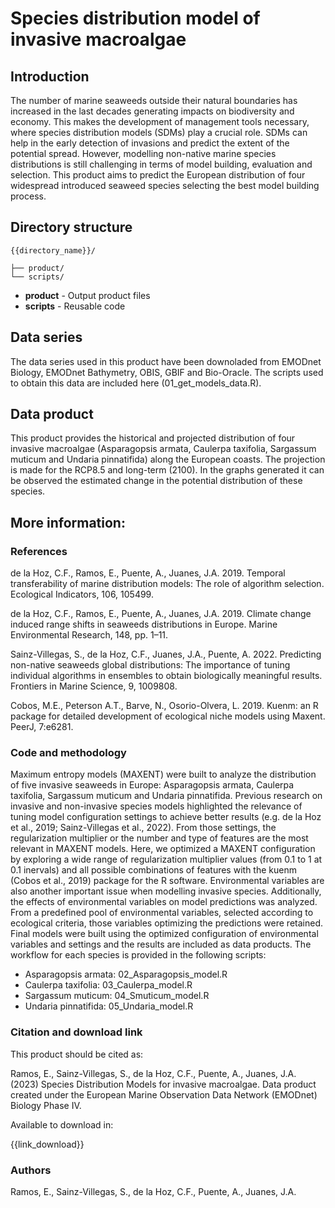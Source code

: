 # Species distribution model of invasive macroalgae

## Introduction

The number of marine seaweeds outside their natural boundaries has increased in the last decades generating impacts on biodiversity and economy. This makes the development of management tools necessary, where species distribution models (SDMs) play a crucial role. SDMs can help in the early detection of invasions and predict the extent of the potential spread. However, modelling non-native marine species distributions is still challenging in terms of model building, evaluation and selection. This product aims to predict the European distribution of four widespread introduced seaweed species selecting the best model building process.

## Directory structure

```
{{directory_name}}/

├── product/
└── scripts/
```

* **product** - Output product files
* **scripts** - Reusable code

## Data series

The data series used in this product have been downoladed from EMODnet Biology, EMODnet Bathymetry, OBIS, GBIF and Bio-Oracle. The scripts used to obtain this data are included here (01_get_models_data.R).

## Data product

This product provides the historical and projected distribution of four invasive macroalgae (Asparagopsis armata, Caulerpa taxifolia, Sargassum muticum and Undaria pinnatifida) along the European coasts. The projection is made for the RCP8.5 and long-term (2100). In the graphs generated it can be observed the estimated change in the potential distribution of these species.

## More information:

### References

de la Hoz, C.F., Ramos, E., Puente, A., Juanes, J.A. 2019. Temporal transferability of marine distribution models: The role of algorithm selection. Ecological Indicators, 106, 105499.

de la Hoz, C.F., Ramos, E., Puente, A., Juanes, J.A. 2019. Climate change induced range shifts in seaweeds distributions in Europe. Marine Environmental Research, 148, pp. 1–11.

Sainz-Villegas, S., de la Hoz, C.F., Juanes, J.A., Puente, A. 2022. Predicting non-native seaweeds global distributions: The importance of tuning individual algorithms in ensembles to obtain biologically meaningful results. Frontiers in Marine Science, 9, 1009808.

Cobos, M.E., Peterson A.T., Barve, N., Osorio-Olvera, L. 2019. Kuenm: an R package for detailed development of ecological niche models using Maxent. PeerJ, 7:e6281.

### Code and methodology

Maximum entropy models (MAXENT) were built to analyze the distribution of five invasive seaweeds in Europe: Asparagopsis armata, Caulerpa taxifolia, Sargassum muticum and Undaria pinnatifida. Previous research on invasive and non-invasive species models highlighted the relevance of tuning model configuration settings to achieve better results (e.g. de la Hoz et al., 2019; Sainz-Villegas et al., 2022).  From those settings, the regularization multiplier or the number and type of features are the most relevant in MAXENT models. Here, we optimized a MAXENT configuration by exploring a wide range of regularization multiplier values (from 0.1 to 1 at 0.1 inervals) and all possible combinations of features with the kuenm (Cobos et al., 2019) package for the R software. Environmental variables are also another important issue when modelling invasive species. Additionally, the effects of environmental variables on model predictions was analyzed. From a predefined pool of environmental variables, selected according to ecological criteria, those variables optimizing the predictions were retained.  Final models were built using the optimized configuration of environmental variables and settings and the results are included as data products. The workflow for each species is provided in the following scripts:
-	Asparagopsis armata: 02_Asparagopsis_model.R
-	Caulerpa taxifolia: 03_Caulerpa_model.R
-	Sargassum muticum: 04_Smuticum_model.R
-	Undaria pinnatifida: 05_Undaria_model.R

### Citation and download link

This product should be cited as:

Ramos, E., Sainz-Villegas, S., de la Hoz, C.F., Puente, A., Juanes, J.A. (2023) Species Distribution Models for invasive macroalgae. Data product created under the European Marine Observation Data Network (EMODnet) Biology Phase IV.

Available to download in:

{{link_download}}

### Authors

Ramos, E., Sainz-Villegas, S., de la Hoz, C.F., Puente, A., Juanes, J.A. 
